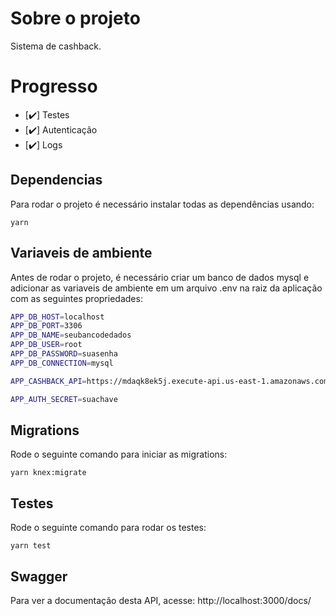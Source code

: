 # Sobre o projeto

Sistema de cashback. 

# Progresso

- [:heavy_check_mark:] Testes
- [:heavy_check_mark:] Autenticação
- [:heavy_check_mark:] Logs


## Dependencias
Para rodar o projeto é necessário instalar todas as dependências usando:
~~~
yarn
~~~

## Variaveis de ambiente
Antes de rodar o projeto, é necessário criar um banco de dados mysql e adicionar as variaveis de ambiente em um arquivo .env na raiz da aplicação com as seguintes propriedades:
```sh
APP_DB_HOST=localhost
APP_DB_PORT=3306
APP_DB_NAME=seubancodedados
APP_DB_USER=root
APP_DB_PASSWORD=suasenha
APP_DB_CONNECTION=mysql

APP_CASHBACK_API=https://mdaqk8ek5j.execute-api.us-east-1.amazonaws.com/v1/cashback?cpf=

APP_AUTH_SECRET=suachave
```

## Migrations
Rode o seguinte comando para iniciar as migrations:
~~~
yarn knex:migrate
~~~

## Testes
Rode o seguinte comando para rodar os testes:
~~~
yarn test
~~~

## Swagger
Para ver a documentação desta API, acesse: http://localhost:3000/docs/